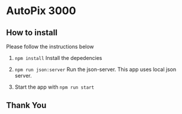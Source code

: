 # AutoPix 3000

## How to install
Please follow the instructions below

1. `npm install`
Install the depedencies

2.  `npm run json:server`
Run the json-server. This app uses local json server.

3. Start the app with `npm run start`

## Thank You